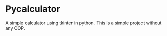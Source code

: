 # Pycalculator
A simple calculator using tkinter in python. This is a simple project without any OOP. 
